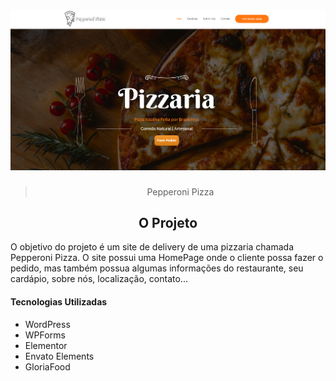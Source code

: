 
<h1 align="center">
  <img alt="Pepperoni Pizza" src="https://github.com/matheusregis/Pizzaria-Delivery-Wordpress/blob/master/imgs/pizza.PNG?raw=true">
</h1>

<blockquote align="center">Pepperoni Pizza</blockquote>

<h2 align="center">O Projeto</h2>

<p>
    O objetivo do projeto é um site de delivery de uma pizzaria chamada Pepperoni Pizza. O site possui uma HomePage onde o cliente possa fazer o pedido, mas também 
	possua algumas informações do restaurante, seu cardápio, sobre nós, localização, contato...
</p>

<h4>Tecnologias Utilizadas</h4>
<ul>
  <li>WordPress</li>
  <li>WPForms</li>
  <li>Elementor</li>
  <li>Envato Elements</li>
  <li>GloriaFood</li>
</ul>




